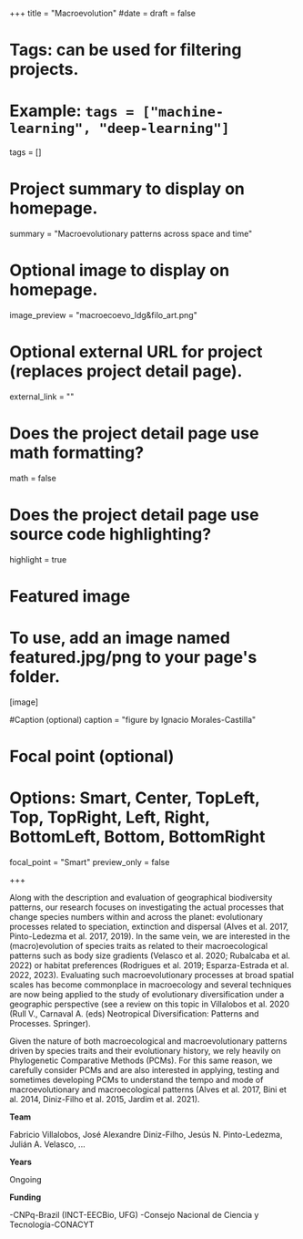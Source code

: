 +++
title = "Macroevolution"
#date = 
draft = false
  
# Tags: can be used for filtering projects.
# Example: `tags = ["machine-learning", "deep-learning"]`
tags = []
  
# Project summary to display on homepage.
summary = "Macroevolutionary patterns across space and time"
  
# Optional image to display on homepage.
image_preview = "macroecoevo_ldg&filo_art.png"
  
# Optional external URL for project (replaces project detail page).
external_link = ""
  
# Does the project detail page use math formatting?
math = false
  
# Does the project detail page use source code highlighting?
highlight = true
  
# Featured image
# To use, add an image named featured.jpg/png to your page's folder.

[image]

#Caption (optional)
caption = "figure by Ignacio Morales-Castilla"

# Focal point (optional)
# Options: Smart, Center, TopLeft, Top, TopRight, Left, Right, BottomLeft, Bottom, BottomRight

focal_point = "Smart"
preview_only = false  
  
+++

Along with the description and evaluation of geographical biodiversity patterns, our research focuses on investigating the actual processes that change species numbers within and across the planet: evolutionary processes related to speciation, extinction and dispersal (Alves et al. 2017, Pinto-Ledezma et al. 2017, 2019). In the same vein, we are interested in the (macro)evolution of species traits as related to their macroecological patterns such as body size gradients (Velasco et al. 2020; Rubalcaba et al. 2022) or habitat preferences (Rodrigues et al. 2019; Esparza-Estrada et al. 2022, 2023). Evaluating such macroevolutionary processes at broad spatial scales has become commonplace in macroecology and several techniques are now being applied to the study of evolutionary diversification under a geographic perspective (see a review on this topic in Villalobos et al. 2020 (Rull V., Carnaval A. (eds) Neotropical Diversification: Patterns and Processes. Springer).

Given the nature of both macroecological and macroevolutionary patterns driven by species traits and their evolutionary history, we rely heavily on Phylogenetic Comparative Methods (PCMs). For this same reason, we carefully consider PCMs and are also interested in applying, testing and sometimes developing PCMs to understand the tempo and mode of macroevolutionary and macroecological patterns (Alves et al. 2017, Bini et al. 2014, Diniz-Filho et al. 2015, Jardim et al. 2021). 


**Team**

Fabricio Villalobos, José Alexandre Diniz-Filho, Jesús N. Pinto-Ledezma, Julián A. Velasco, ...

**Years**

Ongoing

**Funding**

-CNPq-Brazil (INCT-EECBio, UFG)
-Consejo Nacional de Ciencia y Tecnología-CONACYT
